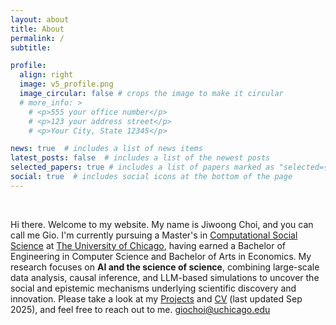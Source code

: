 ```yaml
---
layout: about
title: About
permalink: /
subtitle: 

profile:
  align: right
  image: v5_profile.png
  image_circular: false # crops the image to make it circular
  # more_info: >
    # <p>555 your office number</p>
    # <p>123 your address street</p>
    # <p>Your City, State 12345</p>

news: true  # includes a list of news items
latest_posts: false  # includes a list of the newest posts
selected_papers: true # includes a list of papers marked as "selected={true}"
social: true  # includes social icons at the bottom of the page
---
```

<br>

Hi there. Welcome to my website. My name is Jiwoong Choi, and you can call me Gio. I'm currently pursuing a Master's in [Computational Social Science](https://macss.uchicago.edu) at [The University of Chicago](https://www.uchicago.edu), having earned a Bachelor of Engineering in Computer Science and Bachelor of Arts in Economics. My research focuses on **AI and the science of science**, combining large-scale data analysis, causal inference, and LLM-based simulations to uncover the social and epistemic mechanisms underlying scientific discovery and innovation. Please take a look at my [Projects](/publications/) and [CV](https://drive.google.com/file/d/18elLI9OWUe9iell2gJRy6_OydHcbhJZL/view?usp=sharing) (last updated Sep 2025), and feel free to reach out to me. [giochoi@uchicago.edu](mailto:giochoi@uchicago.edu)





